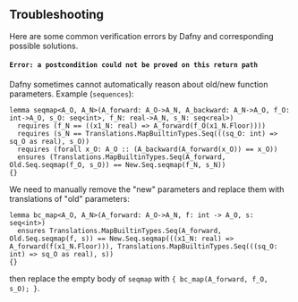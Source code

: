 ## Troubleshooting

Here are some common verification errors by Dafny and corresponding possible solutions.

#### `Error: a postcondition could not be proved on this return path`

Dafny sometimes cannot automatically reason about old/new function parameters. Example (`sequences`):

```dafny
lemma seqmap<A_O, A_N>(A_forward: A_O->A_N, A_backward: A_N->A_O, f_O: int->A_O, s_O: seq<int>, f_N: real->A_N, s_N: seq<real>)
  requires (f_N == ((x1_N: real) => A_forward(f_O(x1_N.Floor))))
  requires (s_N == Translations.MapBuiltinTypes.Seq(((sq_O: int) => sq_O as real), s_O))
  requires (forall x_O: A_O :: (A_backward(A_forward(x_O)) == x_O))
  ensures (Translations.MapBuiltinTypes.Seq(A_forward, Old.Seq.seqmap(f_O, s_O)) == New.Seq.seqmap(f_N, s_N))
{}
```

We need to manually remove the "new" parameters and replace them with translations of "old" parameters:

```dafny
lemma bc_map<A_O, A_N>(A_forward: A_O->A_N, f: int -> A_O, s: seq<int>)
  ensures Translations.MapBuiltinTypes.Seq(A_forward, Old.Seq.seqmap(f, s)) == New.Seq.seqmap(((x1_N: real) => A_forward(f(x1_N.Floor))), Translations.MapBuiltinTypes.Seq(((sq_O: int) => sq_O as real), s))
{}
```

then replace the empty body of `seqmap` with `{ bc_map(A_forward, f_O, s_O); }`.